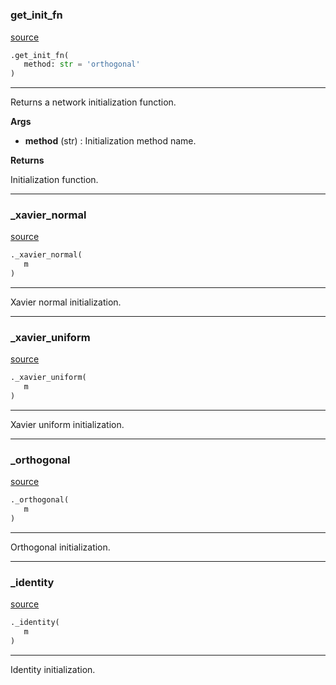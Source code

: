 #


### get_init_fn
[source](https://github.com/RLE-Foundation/rllte/blob/main/rllte/common/initialization.py/#L73)
```python
.get_init_fn(
   method: str = 'orthogonal'
)
```

---
Returns a network initialization function.


**Args**

* **method** (str) : Initialization method name.


**Returns**

Initialization function.

----


### _xavier_normal
[source](https://github.com/RLE-Foundation/rllte/blob/main/rllte/common/initialization.py/#L61)
```python
._xavier_normal(
   m
)
```

---
Xavier normal initialization.

----


### _xavier_uniform
[source](https://github.com/RLE-Foundation/rllte/blob/main/rllte/common/initialization.py/#L49)
```python
._xavier_uniform(
   m
)
```

---
Xavier uniform initialization.

----


### _orthogonal
[source](https://github.com/RLE-Foundation/rllte/blob/main/rllte/common/initialization.py/#L36)
```python
._orthogonal(
   m
)
```

---
Orthogonal initialization.

----


### _identity
[source](https://github.com/RLE-Foundation/rllte/blob/main/rllte/common/initialization.py/#L31)
```python
._identity(
   m
)
```

---
Identity initialization.
